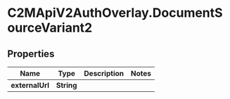 # C2MApiV2AuthOverlay.DocumentSourceVariant2

## Properties

Name | Type | Description | Notes
------------ | ------------- | ------------- | -------------
**externalUrl** | **String** |  | 


